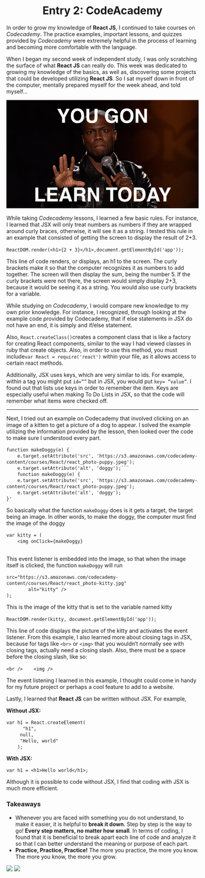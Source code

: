 # <center>Entry 2: CodeAcademy</center>
<p>In order to grow my knowledge of <b>React JS</b>, 
I continued to take courses on <em>Codecademy</em>. The practice examples, important lessons,
and quizzes provided by <em>Codecademy</em> were extremely helpful in the process of learning and becoming more comfortable with the language. </p>
<p>When I began my second week of independent study, I was only scratching the surface of what <b>React JS</b> can really do. 
This week was dedicated to growing my knowledge of the basics, as well as, discovering some projects that could be 
developed utilizing <b>React JS</b>.
So I sat myself down in front of the computer, mentally prepared myself
for the week ahead, and told myself...</p>

<img src="../entries/images/learntoday.jpeg" style="height:100px, width: 200px;" />

<p>While taking <em>Codecademy</em> lessons, I learned a few basic rules. For instance,
I learned that JSX will only treat numbers as numbers if they are wrapped 
around curly braces, otherwise, it will see it as a string. 
I tested this rule in an example that consisted of getting the screen 
to display the result of 2+3. 

```ReactDOM.render(<h1>{2 + 3}</h1>,document.getElementById('app'));```
	
This line of code renders, or displays, an h1 to the screen. The curly brackets 
make it so that the computer recognizes it as numbers to add together. 
The screen will then display the sum, being the number 5. If the curly 
brackets were not there, the screen would simply display 2+3, because it
would be seeing it as a string. You would also use curly brackets for a 
variable.

While studying on <em>Codecademy</em>, I would compare new knowledge
to my own prior knowledge. For instance, I recognized, through 
looking at the example code provided by Codecademy, that if 
else statements in JSX do not have an end, it is simply and if/else 
statement. 

Also, ```React.createClass()```creates a component class that is like a factory for 
creating React components, similar to the way I had viewed 
classes in ruby that create objects. Also, in order to use this method, 
you must include```var React = require('react')```
within your file, as it allows access to certain react methods. 

Additionally, JSX uses keys, which are very similar to ids. 
For example, within a tag you might put ```id=””``` but in 
JSX, you would put ```key= “value”```. I found out that lists 
use keys in order to remember the item. Keys are especially useful 
when making To Do Lists in JSX, so that the code will remember what 
items were checked off. 
____

Next, I tried out an example on Codecademy that involved
clicking on an image of a kitten to get a picture of a dog to appear. 
I solved the example utilizing the information provided by the lesson, 
then looked over the code to make sure I understood every part. 
```
function makeDoggy(e) {
    e.target.setAttribute('src', 'https://s3.amazonaws.com/codecademy-content/courses/React/react_photo-puppy.jpeg');
    e.target.setAttribute('alt', 'doggy');```
    function makeDoggy(e) {
    e.target.setAttribute('src', 'https://s3.amazonaws.com/codecademy-content/courses/React/react_photo-puppy.jpeg');
    e.target.setAttribute('alt', 'doggy');
}'

```

So basically what the function ```makeDoggy``` does is it gets a target, the target being an image. In other words, to make the doggy, the computer must find the image of the doggy

```
var kitty = (
	<img onClick={makeDoggy}
	
```
This event listener is embedded into the image, so that when the image itself is clicked, the function ```makeDoggy``` will run
```
src="https://s3.amazonaws.com/codecademy-content/courses/React/react_photo-kitty.jpg" 
		alt="kitty" />
);

```

This is the image of the kitty that is set to the variable named kitty

```ReactDOM.render(kitty, document.getElementById('app'));```

This line of code displays the picture of the kitty and activates 
the event listener.
From this example, I also learned more about closing tags in JSX, because 
for tags like ```<br>``` or ```<img>``` that you wouldn’t normally see with 
closing tags, actually need a closing slash. Also, there must be a space 
before the closing slash, like so:

```<br />    <img />```

The event listening I learned in this example, I thought could come in handy for my future project or perhaps a cool feature to add to a website. 

Lastly, I learned that <b>React JS</b> can be written without JSX.
For example,

<b>Without JSX:</b>

```
var h1 = React.createElement(
	  "h1",
 	 null,
 	 "Hello, world"
	);
```
	
<b>With JSX:</b>
```
var h1 = <h1>Hello world</h1>;
```
Although it is possible to code without JSX, I find that coding 
<em>with</em> JSX is much more efficient. </p>

### <strong>Takeaways</strong>
<ul>
    <li>Whenever you are faced with something you do not understand, to
    make it easier, it is helpful to <b>break it down</b>. 
    Step by step is the way to go! <b>Every step matters, no matter how small</b>.
    In terms of coding,
    I found that it is beneficial to break apart each line of code and analyze it
    so that I can better understand the meaning or purpose of each part.
    </li>
    <li><b>Practice, Practice, Practice!</b> The more you practice, the more you know.
    The more you know, the more you grow.</li>
</ul>
<img src="../entries/images/dory.jpg" />
<img src="../entries/images/yoda-learn.jpg"/>
